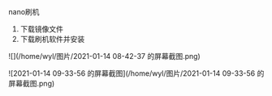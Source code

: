 

nano刷机

1. 下载镜像文件
2. 下载刷机软件并安装

![](/home/wyl/图片/2021-01-14 08-42-37 的屏幕截图.png)



![2021-01-14 09-33-56 的屏幕截图](/home/wyl/图片/2021-01-14 09-33-56 的屏幕截图.png)